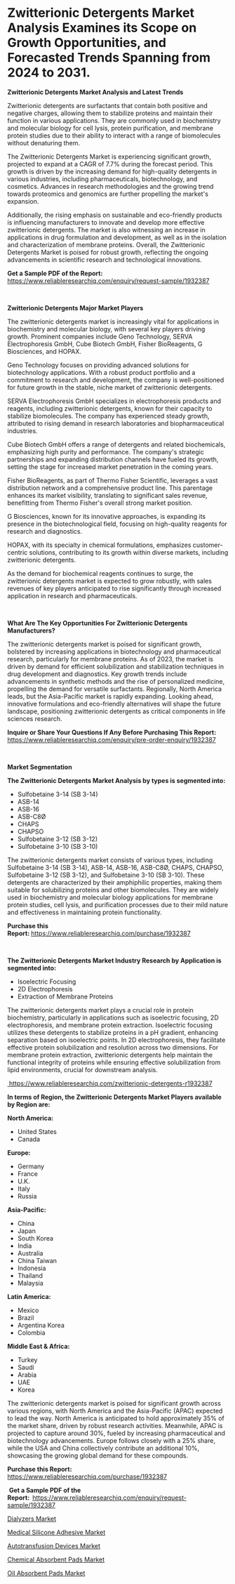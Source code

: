 <p><h1>Zwitterionic Detergents Market Analysis Examines its Scope on Growth Opportunities, and Forecasted Trends Spanning from 2024 to 2031.</h1></p><p><strong>Zwitterionic Detergents Market Analysis and Latest Trends</strong></p>
<p><p>Zwitterionic detergents are surfactants that contain both positive and negative charges, allowing them to stabilize proteins and maintain their function in various applications. They are commonly used in biochemistry and molecular biology for cell lysis, protein purification, and membrane protein studies due to their ability to interact with a range of biomolecules without denaturing them.</p><p>The Zwitterionic Detergents Market is experiencing significant growth, projected to expand at a CAGR of 7.7% during the forecast period. This growth is driven by the increasing demand for high-quality detergents in various industries, including pharmaceuticals, biotechnology, and cosmetics. Advances in research methodologies and the growing trend towards proteomics and genomics are further propelling the market's expansion.</p><p>Additionally, the rising emphasis on sustainable and eco-friendly products is influencing manufacturers to innovate and develop more effective zwitterionic detergents. The market is also witnessing an increase in applications in drug formulation and development, as well as in the isolation and characterization of membrane proteins. Overall, the Zwitterionic Detergents Market is poised for robust growth, reflecting the ongoing advancements in scientific research and technological innovations.</p></p>
<p><strong>Get a Sample PDF of the Report:&nbsp;</strong> <a href="https://www.reliableresearchiq.com/enquiry/request-sample/1932387?utm_campaign=103&utm_medium=2&utm_source=Github&utm_content=ia&utm_term=08112024&utm_id=zwitterionic-detergents">https://www.reliableresearchiq.com/enquiry/request-sample/1932387</a></p>
<p>&nbsp;</p>
<p><strong>Zwitterionic Detergents Major Market Players</strong></p>
<p><p>The zwitterionic detergents market is increasingly vital for applications in biochemistry and molecular biology, with several key players driving growth. Prominent companies include Geno Technology, SERVA Electrophoresis GmbH, Cube Biotech GmbH, Fisher BioReagents, G Biosciences, and HOPAX.</p><p>Geno Technology focuses on providing advanced solutions for biotechnology applications. With a robust product portfolio and a commitment to research and development, the company is well-positioned for future growth in the stable, niche market of zwitterionic detergents.</p><p>SERVA Electrophoresis GmbH specializes in electrophoresis products and reagents, including zwitterionic detergents, known for their capacity to stabilize biomolecules. The company has experienced steady growth, attributed to rising demand in research laboratories and biopharmaceutical industries.</p><p>Cube Biotech GmbH offers a range of detergents and related biochemicals, emphasizing high purity and performance. The company's strategic partnerships and expanding distribution channels have fueled its growth, setting the stage for increased market penetration in the coming years.</p><p>Fisher BioReagents, as part of Thermo Fisher Scientific, leverages a vast distribution network and a comprehensive product line. This parentage enhances its market visibility, translating to significant sales revenue, benefitting from Thermo Fisher's overall strong market position.</p><p>G Biosciences, known for its innovative approaches, is expanding its presence in the biotechnological field, focusing on high-quality reagents for research and diagnostics.</p><p>HOPAX, with its specialty in chemical formulations, emphasizes customer-centric solutions, contributing to its growth within diverse markets, including zwitterionic detergents.</p><p>As the demand for biochemical reagents continues to surge, the zwitterionic detergents market is expected to grow robustly, with sales revenues of key players anticipated to rise significantly through increased application in research and pharmaceuticals.</p></p>
<p>&nbsp;</p>
<p><strong>What Are The Key Opportunities For Zwitterionic Detergents Manufacturers?</strong></p>
<p><p>The zwitterionic detergents market is poised for significant growth, bolstered by increasing applications in biotechnology and pharmaceutical research, particularly for membrane proteins. As of 2023, the market is driven by demand for efficient solubilization and stabilization techniques in drug development and diagnostics. Key growth trends include advancements in synthetic methods and the rise of personalized medicine, propelling the demand for versatile surfactants. Regionally, North America leads, but the Asia-Pacific market is rapidly expanding. Looking ahead, innovative formulations and eco-friendly alternatives will shape the future landscape, positioning zwitterionic detergents as critical components in life sciences research.</p></p>
<p><strong>Inquire or Share Your Questions If Any Before Purchasing This Report:</strong> <a href="https://www.reliableresearchiq.com/enquiry/pre-order-enquiry/1932387?utm_campaign=103&utm_medium=2&utm_source=Github&utm_content=ia&utm_term=08112024&utm_id=zwitterionic-detergents">https://www.reliableresearchiq.com/enquiry/pre-order-enquiry/1932387</a></p>
<p>&nbsp;</p>
<p><strong>Market Segmentation</strong></p>
<p><strong>The Zwitterionic Detergents Market Analysis by types is segmented into:</strong></p>
<p><ul><li>Sulfobetaine 3-14 (SB 3-14)</li><li>ASB-14</li><li>ASB-16</li><li>ASB-C8Ø</li><li>CHAPS</li><li>CHAPSO</li><li>Sulfobetaine 3-12 (SB 3-12)</li><li>Sulfobetaine 3-10 (SB 3-10)</li></ul></p>
<p><p>The zwitterionic detergents market consists of various types, including Sulfobetaine 3-14 (SB 3-14), ASB-14, ASB-16, ASB-C8Ø, CHAPS, CHAPSO, Sulfobetaine 3-12 (SB 3-12), and Sulfobetaine 3-10 (SB 3-10). These detergents are characterized by their amphiphilic properties, making them suitable for solubilizing proteins and other biomolecules. They are widely used in biochemistry and molecular biology applications for membrane protein studies, cell lysis, and purification processes due to their mild nature and effectiveness in maintaining protein functionality.</p></p>
<p><strong>Purchase this Report:&nbsp;</strong><a href="https://www.reliableresearchiq.com/purchase/1932387?utm_campaign=103&utm_medium=2&utm_source=Github&utm_content=ia&utm_term=08112024&utm_id=zwitterionic-detergents">https://www.reliableresearchiq.com/purchase/1932387</a></p>
<p>&nbsp;</p>
<p><strong>The Zwitterionic Detergents Market Industry Research by Application is segmented into:</strong></p>
<p><ul><li>Isoelectric Focusing</li><li>2D Electrophoresis</li><li>Extraction of Membrane Proteins</li></ul></p>
<p><p>The zwitterionic detergents market plays a crucial role in protein biochemistry, particularly in applications such as isoelectric focusing, 2D electrophoresis, and membrane protein extraction. Isoelectric focusing utilizes these detergents to stabilize proteins in a pH gradient, enhancing separation based on isoelectric points. In 2D electrophoresis, they facilitate effective protein solubilization and resolution across two dimensions. For membrane protein extraction, zwitterionic detergents help maintain the functional integrity of proteins while ensuring effective solubilization from lipid environments, crucial for downstream analysis.</p></p>
<p><a href="https://www.reliableresearchiq.com/zwitterionic-detergents-r1932387?utm_campaign=103&utm_medium=2&utm_source=Github&utm_content=ia&utm_term=08112024&utm_id=zwitterionic-detergents">&nbsp;https://www.reliableresearchiq.com/zwitterionic-detergents-r1932387</a></p>
<p><strong>In terms of Region, the Zwitterionic Detergents Market Players available by Region are:</strong></p>
<p>
    <p> <strong> North America: </strong>
        <ul>
            <li>United States</li>
            <li>Canada</li>
        </ul>
        </p> 
    <p> <strong> Europe: </strong>
        <ul>
            <li>Germany</li>
            <li>France</li>
            <li>U.K.</li>
            <li>Italy</li>
            <li>Russia</li>
        </ul>
        </p> 
    <p> <strong> Asia-Pacific: </strong>
        <ul>
            <li>China</li>
            <li>Japan</li>
            <li>South Korea</li>
            <li>India</li>
            <li>Australia</li>
            <li>China Taiwan</li>
            <li>Indonesia</li>
            <li>Thailand</li>
            <li>Malaysia</li>
        </ul>
        </p> 
    <p> <strong> Latin America: </strong>
        <ul>
            <li>Mexico</li>
            <li>Brazil</li>
            <li>Argentina Korea</li>
            <li>Colombia</li>
        </ul>
        </p> 
    <p> <strong> Middle East & Africa: </strong>
        <ul>
            <li>Turkey</li>
            <li>Saudi</li>
            <li>Arabia</li>
            <li>UAE</li>
            <li>Korea</li>
        </ul>
    </p>
    </p>
<p><p>The zwitterionic detergents market is poised for significant growth across various regions, with North America and the Asia-Pacific (APAC) expected to lead the way. North America is anticipated to hold approximately 35% of the market share, driven by robust research activities. Meanwhile, APAC is projected to capture around 30%, fueled by increasing pharmaceutical and biotechnology advancements. Europe follows closely with a 25% share, while the USA and China collectively contribute an additional 10%, showcasing the growing global demand for these compounds.</p></p>
<p><strong>Purchase this Report: </strong><a href="https://www.reliableresearchiq.com/purchase/1932387?utm_campaign=103&utm_medium=2&utm_source=Github&utm_content=ia&utm_term=08112024&utm_id=zwitterionic-detergents">https://www.reliableresearchiq.com/purchase/1932387</a></p>
<p>&nbsp;<strong>Get a Sample PDF of the Report:&nbsp;&nbsp;</strong><a href="https://www.reliableresearchiq.com/enquiry/request-sample/1932387?utm_campaign=103&utm_medium=2&utm_source=Github&utm_content=ia&utm_term=08112024&utm_id=zwitterionic-detergents">https://www.reliableresearchiq.com/enquiry/request-sample/1932387</a></p>
<p><strong></strong></p>
<p><p><a href="https://issuu.com/reportprime-2/docs/dialyzers-market-size-2030.pptx_627f2eec6a886b?utm_campaign=103&utm_medium=2&utm_source=Github&utm_content=ia&utm_term=08112024&utm_id=zwitterionic-detergents">Dialyzers Market</a></p><p><a href="https://issuu.com/reportprime-2/docs/medical-silicone-adhesive-market-si_3c3896c30bdb1b?utm_campaign=103&utm_medium=2&utm_source=Github&utm_content=ia&utm_term=08112024&utm_id=zwitterionic-detergents">Medical Silicone Adhesive Market</a></p><p><a href="https://issuu.com/reportprime-2/docs/autotransfusion-devices-market-size_79d1560abce378?utm_campaign=103&utm_medium=2&utm_source=Github&utm_content=ia&utm_term=08112024&utm_id=zwitterionic-detergents">Autotransfusion Devices Market</a></p><p><a href="https://github.com/brookiqhurne/Market-Research-Report-List-1/blob/main/chemical-absorbent-pads-market.md?utm_campaign=103&utm_medium=2&utm_source=Github&utm_content=ia&utm_term=08112024&utm_id=zwitterionic-detergents">Chemical Absorbent Pads Market</a></p><p><a href="https://github.com/diedrer4btm/Market-Research-Report-List-1/blob/main/oil-absorbent-pads-market.md?utm_campaign=103&utm_medium=2&utm_source=Github&utm_content=ia&utm_term=08112024&utm_id=zwitterionic-detergents">Oil Absorbent Pads Market</a></p></p>